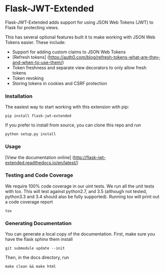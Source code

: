 # Flask-JWT-Extended
Flask-JWT-Extended adds support for using JSON Web Tokens (JWT) to Flask for protecting views.

This has several optional features built it to make working with JSON Web Tokens
easier. These include:

* Support for adding custom claims to JSON Web Tokens
* [Refresh tokens] (https://auth0.com/blog/refresh-tokens-what-are-they-and-when-to-use-them/)
* Token freshness and separate view decorators to only allow fresh tokens
* Token revoking
* Storing tokens in cookies and CSRF protection

### Installation
The easiest way to start working with this extension with pip:
```
pip install flask-jwt-extended
```

If you prefer to install from source, you can clone this repo and run
```
python setup.py install
```

### Usage
[View the documentation online] (http://flask-jwt-extended.readthedocs.io/en/latest/)


### Testing and Code Coverage
We require 100% code coverage in our uint tests. We run all the unit tests with tox.
This will test against python2.7, and 3.5 (although not tested, python3.3 and 3.4
should also be fully supported). Running tox will print out a code coverage report
```
tox
```

### Generating Documentation
You can generate a local copy of the documentation. First, make sure you have
the flask sphinx them install
```
git submodule update --init
```

Then, in the docs directory, run
```
make clean && make html
```
